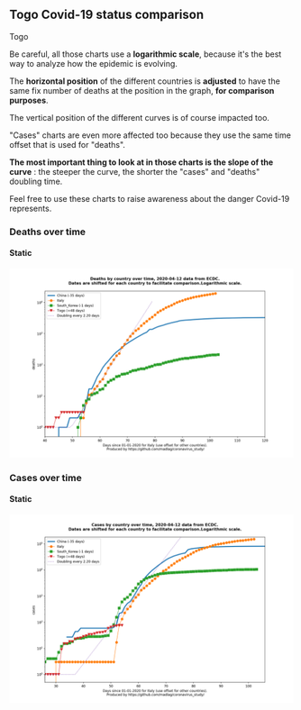 ## Togo Covid-19 status comparison 

Togo



Be careful, all those charts use a **logarithmic scale**, because it's the best way to analyze how the epidemic is evolving.
 
The **horizontal position** of the different countries is **adjusted** to have the same fix number of deaths at the position in the graph, **for comparison purposes**.

The vertical position of the different curves is of course impacted too.

"Cases" charts are even more affected too because they use the same time offset that is used for "deaths".

**The most important thing to look at in those charts is the slope of the curve** : the steeper the curve, the shorter the "cases" and "deaths" doubling time.

Feel free to use these charts to raise awareness about the danger Covid-19 represents. 


 
### Deaths over time
 
#### Static
![Togo covid-19 deaths static chart](https://raw.githubusercontent.com/madlag/coronavirus_study/master/notebooks/graphs/2020-04-12/countries/Togo/2020-04-12_Togo_deaths.png "Togo covid-19 deaths static chart")   

 
### Cases over time
 
#### Static
![Togo covid-19 cases static chart](https://raw.githubusercontent.com/madlag/coronavirus_study/master/notebooks/graphs/2020-04-12/countries/Togo/2020-04-12_Togo_cases.png "Togo covid-19 cases static chart")   

